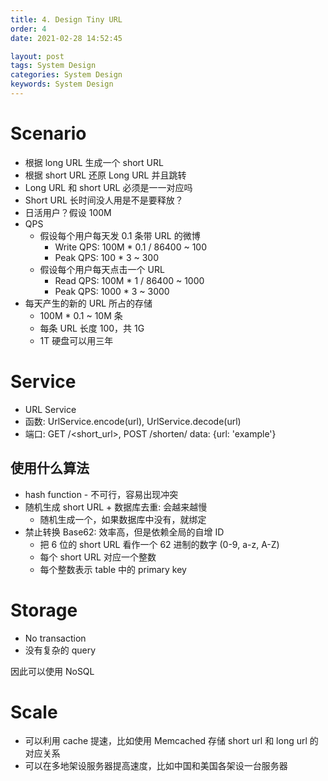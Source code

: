 ```yaml
---
title: 4. Design Tiny URL
order: 4
date: 2021-02-28 14:52:45

layout: post
tags: System Design
categories: System Design
keywords: System Design
---
```


# Scenario

- 根据 long URL 生成一个 short URL
- 根据 short URL 还原 Long URL 并且跳转
- Long URL 和 short URL 必须是一一对应吗
- Short URL 长时间没人用是不是要释放？
- 日活用户？假设 100M
- QPS
  - 假设每个用户每天发 0.1 条带 URL 的微博
    - Write QPS: 100M \* 0.1 / 86400 ~ 100
    - Peak QPS: 100 \* 3 ~ 300
  - 假设每个用户每天点击一个 URL
    - Read QPS: 100M \* 1 / 86400 ~ 1000
    - Peak QPS: 1000 \* 3 ~ 3000
- 每天产生的新的 URL 所占的存储
  - 100M \* 0.1 ~ 10M 条
  - 每条 URL 长度 100，共 1G
  - 1T 硬盘可以用三年

# Service

- URL Service
- 函数: UrlService.encode(url), UrlService.decode(url)
- 端口: GET /<short_url>, POST /shorten/ data: {url: 'example'}

## 使用什么算法

- hash function - 不可行，容易出现冲突
- 随机生成 short URL + 数据库去重: 会越来越慢
  - 随机生成一个，如果数据库中没有，就绑定
- 禁止转换 Base62: 效率高，但是依赖全局的自增 ID
  - 把 6 位的 short URL 看作一个 62 进制的数字 (0-9, a-z, A-Z)
  - 每个 short URL 对应一个整数
  - 每个整数表示 table 中的 primary key

# Storage

- No transaction
- 没有复杂的 query

因此可以使用 NoSQL

# Scale

- 可以利用 cache 提速，比如使用 Memcached 存储 short url 和 long url 的对应关系
- 可以在多地架设服务器提高速度，比如中国和美国各架设一台服务器
